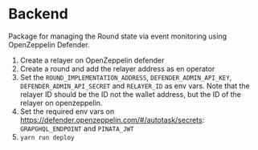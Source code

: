 # Backend

Package for managing the Round state via event monitoring using OpenZeppelin Defender.

1. Create a relayer on OpenZeppelin defender
2. Create a round and add the relayer address as en operator
3. Set the `ROUND_IMPLEMENTATION_ADDRESS`, `DEFENDER_ADMIN_API_KEY`, `DEFENDER_ADMIN_API_SECRET` and `RELAYER_ID` as env
   vars. Note that the relayer ID should be the ID not the wallet address, but the ID of the relayer on openzeppelin.
4. Set the required env vars
   on https://defender.openzeppelin.com/#/autotask/secrets: `GRAPGHQL_ENDPOINT`
   and `PINATA_JWT`
5. `yarn run deploy`

